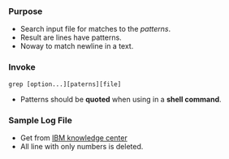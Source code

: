 ### Purpose

- Search input file for matches to the _patterns_.
- Result are lines have patterns.
- Noway to match newline in a text.

### Invoke

```terminal
grep [option...][paterns][file]
```

- Patterns should be __quoted__ when using in a __shell command__.

### Sample Log File

- Get from [IBM knowledge center](https://www.ibm.com/support/knowledgecenter/en/SSLTBW_2.1.0/com.ibm.zos.v2r1.hald001/exmlogfile.htm)
- All line with only numbers is deleted.